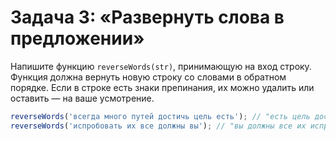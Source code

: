 # Задача 3: «Развернуть слова в предложении»

Напишите функцию `reverseWords(str)`, принимающую на вход строку. Функция должна вернуть новую строку со словами в обратном порядке. Если в строке есть знаки препинания, их можно удалить или оставить — на ваше усмотрение.

```javascript
reverseWords('всегда много путей достичь цель есть'); // "есть цель достичь путей много всегда"
reverseWords('испробовать их все должны вы'); // "вы должны все их испробовать"
```
